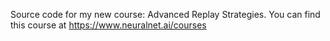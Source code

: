 Source code for my new course: Advanced Replay Strategies.
You can find this course at https://www.neuralnet.ai/courses
